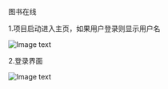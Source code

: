 图书在线

1.项目启动进入主页，如果用户登录则显示用户名

![Image text](https://github.com/xiaotaoqi47/java-web-dev/blob/master/book-online/1.jpg)

2.登录界面

![Image text](https://github.com/xiaotaoqi47/java-web-dev/blob/master/book-online/2.jpg)

